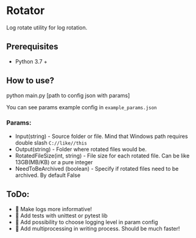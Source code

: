 # Rotator 
Log rotate utility for log rotation.

## Prerequisites 
-  Python 3.7 + 

## How to use?
 python main.py [path to config json with params]
 
 You can see params example config in `example_params.json`
 
### Params:
- Input(string) - Source folder or file. Mind that Windows path requires double slash  `C://like//this`
- Output(string) - Folder where rotated files would be.
- RotatedFileSize(int, string) - File size for each rotated file. 
  Can be like 13GB(MB/KB) or a pure integer 
- NeedToBeArchived (boolean) - Specify if rotated files need to be archived.  By default False


## ToDo:
- :black_square_button: Make logs more informative!
- :black_square_button: Add tests with unittest or pytest lib
- :black_square_button: Add possibility to choose logging level in param config 
- :black_square_button: Add multiprocessing in writing process. Should be much faster!

